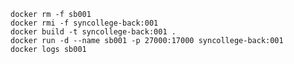     docker rm -f sb001
    docker rmi -f syncollege-back:001
    docker build -t syncollege-back:001 .
    docker run -d --name sb001 -p 27000:17000 syncollege-back:001
    docker logs sb001